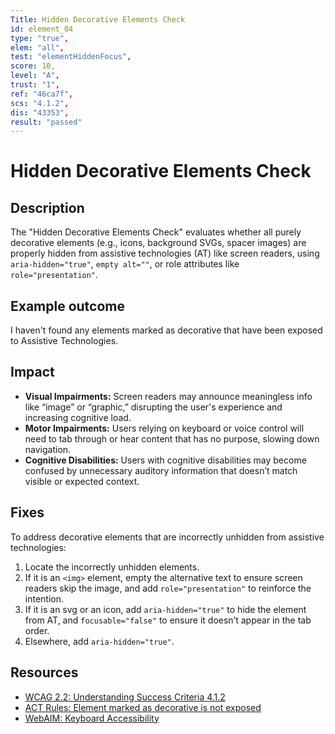 ```yaml
---
Title: Hidden Decorative Elements Check
id: element_04
type: "true",
elem: "all",
test: "elementHiddenFocus",
score: 10,
level: "A",
trust: "1",
ref: "46ca7f",
scs: "4.1.2",
dis: "43353",
result: "passed"
---
```


# Hidden Decorative Elements Check

## Description

The "Hidden Decorative Elements Check" evaluates whether all purely decorative elements (e.g., icons, background SVGs, spacer images) are properly hidden from assistive technologies (AT) like screen readers, using <code>aria-hidden="true"</code>, <code>empty alt=""</code>, or role attributes like <code>role="presentation"</code>.

## Example outcome

I haven't found any elements marked as decorative that have been exposed to Assistive Technologies.

## Impact

- **Visual Impairments:** Screen readers may announce meaningless info like “image” or “graphic,” disrupting the user's experience and increasing cognitive load.
- **Motor Impairments:** Users relying on keyboard or voice control will need to tab through or hear content that has no purpose, slowing down navigation.
- **Cognitive Disabilities:** Users with cognitive disabilities may become confused by unnecessary auditory information that doesn’t match visible or expected context.

## Fixes

To address decorative elements that are incorrectly unhidden from assistive technologies:

1. Locate the incorrectly unhidden elements.
2. If it is an <code>&lt;img&gt;</code> element, empty the alternative text to ensure screen readers skip the image, and add <code>role="presentation"</code> to reinforce the intention.
3. If it is an svg or an icon, add <code>aria-hidden="true"</code> to hide the element from AT, and <code>focusable="false"</code> to ensure it doesn’t appear in the tab order.
4. Elsewhere, add <code>aria-hidden="true"</code>.

## Resources

- [WCAG 2.2: Understanding Success Criteria 4.1.2](https://www.w3.org/WAI/WCAG22/Understanding/name-role-value)
- [ACT Rules: Element marked as decorative is not exposed](https://www.w3.org/WAI/standards-guidelines/act/rules/46ca7f/)
- [WebAIM: Keyboard Accessibility](https://webaim.org/techniques/keyboard/)
